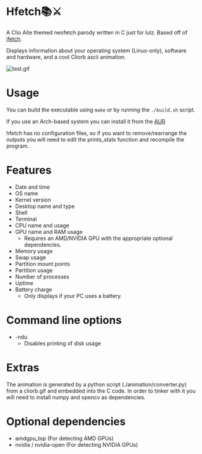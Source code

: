 # Hfetch📚⚔️

A Clio Aite themed neofetch parody written in C just for lulz. Based off of [jfetch](https://github.com/jffops/jfetch).

Displays information about your operating system (Linux-only), software and hardware, and a cool Cliorb ascii animation.

![test.gif](test.gif)

# Usage

You can build the executable using `make` or by running the `./build.sh` script.

If you use an Arch-based system you can install it from the [AUR](https://aur.archlinux.org/packages/hfetch-git)

hfetch has no configuration files, so if you want to remove/rearrange the outputs you will need to edit the prints_stats function and recompile the program.

# Features

* Date and time
* OS name
* Kernel version
* Desktop name and type
* Shell
* Terminal
* CPU name and usage
* GPU name and RAM usage
  * Requires an AMD/NVIDIA GPU with the appropriate optional dependencies.
* Memory usage
* Swap usage
* Partition mount points
* Partition usage
* Number of processes
* Uptime
* Battery charge
  * Only displays if your PC uses a battery.


# Command line options

* -ndu
  * Disables printing of disk usage

# Extras

The animation is generated by a python script (./animation/converter.py) from a cliorb.gif and embedded into the C code.
In order to tinker with it you will need to install numpy and opencv as dependencies.

# Optional dependencies

* amdgpu_top (For detecting AMD GPUs)
* nvidia / nvidia-open (For detecting NVIDIA GPUs)